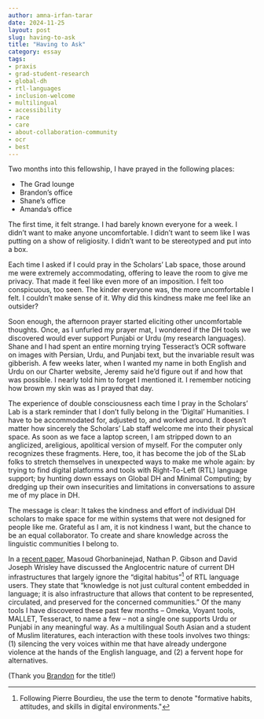 ```yaml
---
author: amna-irfan-tarar
date: 2024-11-25
layout: post
slug: having-to-ask
title: "Having to Ask"
category: essay
tags:
- praxis
- grad-student-research
- global-dh
- rtl-languages
- inclusion-welcome
- multilingual
- accessibility
- race
- care
- about-collaboration-community
- ocr
- best
---
```

Two months into this fellowship, I have prayed in the following places:
-	The Grad lounge
-	Brandon’s office
-	Shane’s office
-	Amanda’s office

The first time, it felt strange. I had barely known everyone for a week. I didn’t want to make anyone uncomfortable. I didn’t want to seem like I was putting on a show of religiosity. I didn’t want to be stereotyped and put into a box. 

Each time I asked if I could pray in the Scholars’ Lab space, those around me were extremely accommodating, offering to leave the room to give me privacy. That made it feel like even more of an imposition. I felt too conspicuous, too seen. The kinder everyone was, the more uncomfortable I felt. I couldn’t make sense of it. Why did this kindness make me feel like an outsider? 

Soon enough, the afternoon prayer started eliciting other uncomfortable thoughts. Once, as I unfurled my prayer mat, I wondered if the DH tools we discovered would ever support Punjabi or Urdu (my research languages). Shane and I had spent an entire morning trying Tesseract’s OCR software on images with Persian, Urdu, and Punjabi text, but the invariable result was gibberish. A few weeks later, when I wanted my name in both English and Urdu on our Charter website, Jeremy said he’d figure out if and how that was possible. I nearly told him to forget I mentioned it. I remember noticing how brown my skin was as I prayed that day. 

The experience of double consciousness each time I pray in the Scholars’ Lab is a stark reminder that I don’t fully belong in the ‘Digital’ Humanities. I have to be accommodated for, adjusted to, and worked around. It doesn’t matter how sincerely the Scholars’ Lab staff welcome me into their physical space. As soon as we face a laptop screen, I am stripped down to an anglicized, areligious, apolitical version of myself. For the computer only recognizes these fragments. Here, too, it has become the job of the SLab folks to stretch themselves in unexpected ways to make me whole again: by trying to find digital platforms and tools with Right-To-Left (RTL) language support; by hunting down essays on Global DH and Minimal Computing; by dredging up their own insecurities and limitations in conversations to assure me of my place in DH. 

The message is clear: It takes the kindness and effort of individual DH scholars to make space for me within systems that were not designed for people like me. Grateful as I am, it is not kindness I want, but the chance to be an equal collaborator. To create and share knowledge across the linguistic communities I belong to. 

In a [recent paper](https://dhdebates.gc.cuny.edu/read/debates-in-the-digital-humanities-2023/section/51ad75ab-76a4-43f3-81f8-0b31e350ca9c#ch03), Masoud Ghorbaninejad, Nathan P. Gibson and David Joseph Wrisley have discussed the Anglocentric nature of current DH infrastructures that largely ignore the “digital habitus”[^1] of RTL language users. They state that “knowledge is not just cultural content embedded in language; it is also infrastructure that allows that content to be represented, circulated, and preserved for the concerned communities.” Of the many tools I have discovered these past few months – Omeka, Voyant tools, MALLET, Tesseract, to name a few – not a single one supports Urdu or Punjabi in any meaningful way. As a multilingual South Asian and a student of Muslim literatures, each interaction with these tools involves two things: (1) silencing the very voices within me that have already undergone violence at the hands of the English language, and (2) a fervent hope for alternatives. 

(Thank you [Brandon](https://scholarslab.lib.virginia.edu/people/brandon-walsh//) for the title!)

[^1]: Following Pierre Bourdieu, the use the term to denote "formative habits, attitudes, and skills in digital environments."
